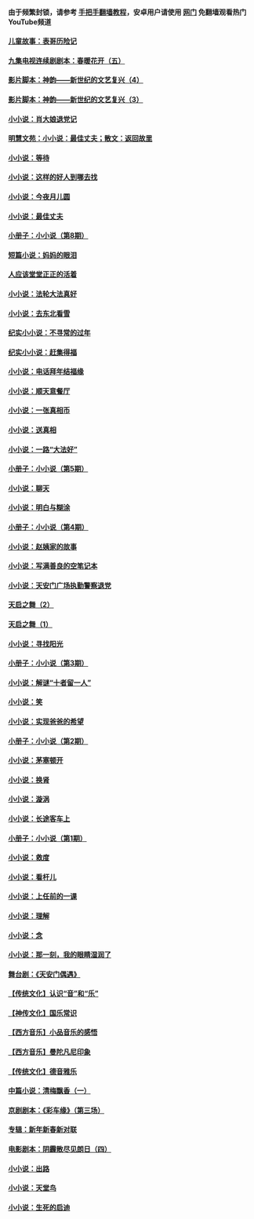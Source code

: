 #### 由于频繁封锁，请参考 [手把手翻墙教程](https://github.com/gfw-breaker/guides/wiki/)，安卓用户请使用 [网门](https://github.com/gfw-breaker/nogfw/blob/master/dl.md?t=05231601) 免翻墙观看热门YouTube频道 

#### [儿童故事：表哥历险记](../pages/328/383535.md?t=05231601) 

#### [九集电视连续剧剧本：春暖花开（五）](../pages/328/275919.md?t=05231601) 

#### [影片脚本：神韵——新世纪的文艺复兴（4）](../pages/328/266089.md?t=05231601) 

#### [影片脚本：神韵——新世纪的文艺复兴（3）](../pages/328/266087.md?t=05231601) 

#### [小小说：肖大娘退党记](../pages/328/239807.md?t=05231601) 

#### [明慧文苑：小小说：最佳丈夫；散文：返回故里](../pages/328/3439.md?t=05231601) 

#### [小小说：等待](../pages/328/223927.md?t=05231601) 

#### [小小说：这样的好人到哪去找](../pages/328/209396.md?t=05231601) 

#### [小小说：今夜月儿圆](../pages/328/193588.md?t=05231601) 

#### [小小说：最佳丈夫](../pages/328/190938.md?t=05231601) 

#### [小册子：小小说（第8期）](../pages/328/188202.md?t=05231601) 

#### [短篇小说：妈妈的眼泪](../pages/328/187712.md?t=05231601) 

#### [人应该堂堂正正的活着](../pages/328/182430.md?t=05231601) 

#### [小小说：法轮大法真好](../pages/328/174669.md?t=05231601) 

#### [小小说：去东北看雪](../pages/328/173882.md?t=05231601) 

#### [纪实小小说：不寻常的过年](../pages/328/173187.md?t=05231601) 

#### [纪实小小说：赶集得福](../pages/328/172652.md?t=05231601) 

#### [小小说：电话拜年结福缘](../pages/328/172533.md?t=05231601) 

#### [小小说：顺天意餐厅](../pages/328/170182.md?t=05231601) 

#### [小小说：一张真相币](../pages/328/169410.md?t=05231601) 

#### [小小说：送真相](../pages/328/166713.md?t=05231601) 

#### [小小说：一路“大法好”](../pages/328/162016.md?t=05231601) 

#### [小册子：小小说（第5期）](../pages/328/161131.md?t=05231601) 

#### [小小说：聊天](../pages/328/159640.md?t=05231601) 

#### [小小说：明白与糊涂](../pages/328/158101.md?t=05231601) 

#### [小册子：小小说（第4期）](../pages/328/158006.md?t=05231601) 

#### [小小说：赵姨家的故事](../pages/328/157843.md?t=05231601) 

#### [小小说：写满善良的空笔记本](../pages/328/157382.md?t=05231601) 

#### [小小说：天安门广场执勤警察退党](../pages/328/156982.md?t=05231601) 

#### [天启之舞（2）](../pages/328/153440.md?t=05231601) 

#### [天启之舞（1）](../pages/328/153439.md?t=05231601) 

#### [小小说：寻找阳光](../pages/328/153065.md?t=05231601) 

#### [小册子：小小说（第3期）](../pages/328/151715.md?t=05231601) 

#### [小小说：解谜“十者留一人”](../pages/328/148967.md?t=05231601) 

#### [小小说：笑](../pages/328/148905.md?t=05231601) 

#### [小小说：实现爸爸的希望](../pages/328/148096.md?t=05231601) 

#### [小册子：小小说（第2期）](../pages/328/147214.md?t=05231601) 

#### [小小说：茅塞顿开](../pages/328/147030.md?t=05231601) 

#### [小小说：换肾](../pages/328/146770.md?t=05231601) 

#### [小小说：漩涡](../pages/328/146683.md?t=05231601) 

#### [小小说：长途客车上](../pages/328/145076.md?t=05231601) 

#### [小册子：小小说（第1期）](../pages/328/143963.md?t=05231601) 

#### [小小说：救度](../pages/328/143927.md?t=05231601) 

#### [小小说：看杆儿](../pages/328/142137.md?t=05231601) 

#### [小小说：上任前的一课](../pages/328/140808.md?t=05231601) 

#### [小小说：理解](../pages/328/140476.md?t=05231601) 

#### [小小说：念](../pages/328/139513.md?t=05231601) 

#### [小小说：那一刻，我的眼睛湿润了](../pages/328/138476.md?t=05231601) 

#### [舞台剧：《天安门偶遇》](../pages/328/117155.md?t=05231601) 

#### [【传统文化】认识“音”和“乐”](../pages/328/108667.md?t=05231601) 

#### [【神传文化】国乐常识](../pages/328/104225.md?t=05231601) 

#### [【西方音乐】小品音乐的感悟](../pages/328/102924.md?t=05231601) 

#### [【西方音乐】曼陀凡尼印象](../pages/328/102922.md?t=05231601) 

#### [【传统文化】德音雅乐](../pages/328/102923.md?t=05231601) 

#### [中篇小说：清梅飘香（一）](../pages/328/101058.md?t=05231601) 

#### [京剧剧本：《彩车缘》（第三场）](../pages/328/96434.md?t=05231601) 

#### [专辑：新年新春新对联](../pages/328/94991.md?t=05231601) 

#### [电影剧本：阴霾散尽见朗日（四）](../pages/328/87081.md?t=05231601) 

#### [小小说：出路](../pages/328/84848.md?t=05231601) 

#### [小小说：天堂鸟](../pages/328/83084.md?t=05231601) 

#### [小小说：生死的启迪](../pages/328/70977.md?t=05231601) 

